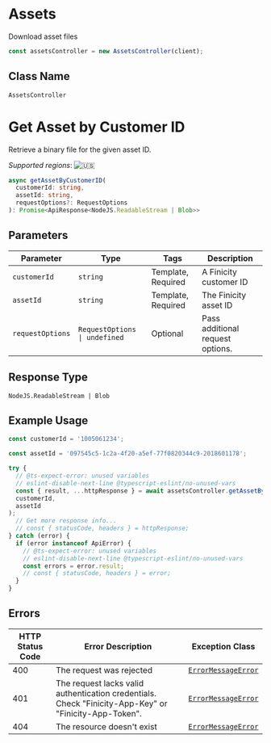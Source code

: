 # Assets

Download asset files

```ts
const assetsController = new AssetsController(client);
```

## Class Name

`AssetsController`


# Get Asset by Customer ID

Retrieve a binary file for the given asset ID.

_Supported regions_: ![🇺🇸](https://flagcdn.com/20x15/us.png)

```ts
async getAssetByCustomerID(
  customerId: string,
  assetId: string,
  requestOptions?: RequestOptions
): Promise<ApiResponse<NodeJS.ReadableStream | Blob>>
```

## Parameters

| Parameter | Type | Tags | Description |
|  --- | --- | --- | --- |
| `customerId` | `string` | Template, Required | A Finicity customer ID |
| `assetId` | `string` | Template, Required | The Finicity asset ID |
| `requestOptions` | `RequestOptions \| undefined` | Optional | Pass additional request options. |

## Response Type

`NodeJS.ReadableStream | Blob`

## Example Usage

```ts
const customerId = '1005061234';

const assetId = '097545c5-1c2a-4f20-a5ef-77f0820344c9-2018601178';

try {
  // @ts-expect-error: unused variables
  // eslint-disable-next-line @typescript-eslint/no-unused-vars
  const { result, ...httpResponse } = await assetsController.getAssetByCustomerID(
  customerId,
  assetId
);
  // Get more response info...
  // const { statusCode, headers } = httpResponse;
} catch (error) {
  if (error instanceof ApiError) {
    // @ts-expect-error: unused variables
    // eslint-disable-next-line @typescript-eslint/no-unused-vars
    const errors = error.result;
    // const { statusCode, headers } = error;
  }
}
```

## Errors

| HTTP Status Code | Error Description | Exception Class |
|  --- | --- | --- |
| 400 | The request was rejected | [`ErrorMessageError`](../../doc/models/error-message-error.md) |
| 401 | The request lacks valid authentication credentials. Check "Finicity-App-Key" or "Finicity-App-Token". | [`ErrorMessageError`](../../doc/models/error-message-error.md) |
| 404 | The resource doesn't exist | [`ErrorMessageError`](../../doc/models/error-message-error.md) |

